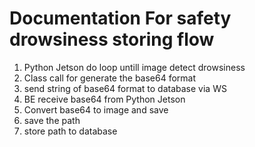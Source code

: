 # Documentation For safety drowsiness storing flow

1. Python Jetson do loop untill image detect drowsiness
2. Class call for generate the base64 format
3. send string of base64 format to database via WS
4. BE receive base64 from Python Jetson
5. Convert base64 to image and save
6. save the path
7. store path to database
